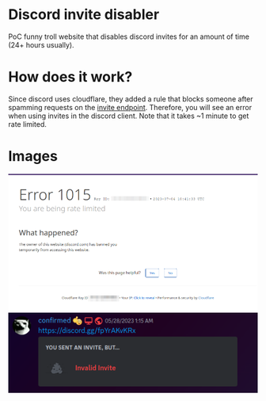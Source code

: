 # Discord invite disabler  
PoC funny troll website that disables discord invites for an amount of time (24+ hours usually).  

# How does it work?  
Since discord uses cloudflare, they added a rule that blocks someone after spamming requests on the [invite endpoint](https://discord.com/api/invites/nouveau). Therefore, you will see an error when using invites in the discord client. Note that it takes ~1 minute to get rate limited.  

# Images  
![Website](https://github.com/Euro-pol/discord-invite-disabler/blob/main/image1.png?raw=true)  
![Discord client](https://github.com/Euro-pol/discord-invite-disabler/blob/main/image2.png?raw=true)